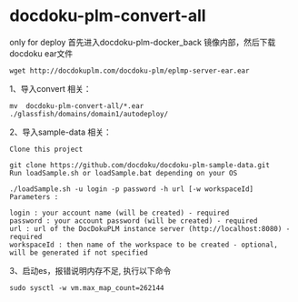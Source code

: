 # docdoku-plm-convert-all
only for deploy
首先进入docdoku-plm-docker_back 镜像内部，然后下载docdoku ear文件
```
wget http://docdokuplm.com/docdoku-plm/eplmp-server-ear.ear
```

1、导入convert 相关：  
```
mv  docdoku-plm-convert-all/*.ear ./glassfish/domains/domain1/autodeploy/
```
2、导入sample-data 相关：
```
Clone this project

git clone https://github.com/docdoku/docdoku-plm-sample-data.git
Run loadSample.sh or loadSample.bat depending on your OS

./loadSample.sh -u login -p password -h url [-w workspaceId]  
Parameters :

login : your account name (will be created) - required
password : your account password (will be created) - required
url : url of the DocDokuPLM instance server (http://localhost:8080) - required
workspaceId : then name of the workspace to be created - optional, will be generated if not specified
```
3、启动es，报错说明内存不足, 执行以下命令
```
sudo sysctl -w vm.max_map_count=262144
